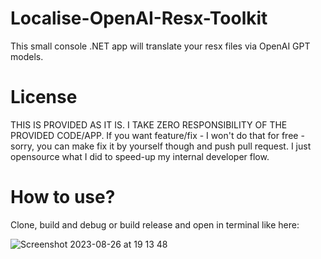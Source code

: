 # Localise-OpenAI-Resx-Toolkit
This small console .NET app will translate your resx files via OpenAI GPT models.

# License
THIS IS PROVIDED AS IT IS. I TAKE ZERO RESPONSIBILITY OF THE PROVIDED CODE/APP. 
If you want feature/fix - I won't do that for free - sorry, you can make fix it by yourself though and push pull request.
I just opensource what I did to speed-up my internal developer flow.

# How to use?
Clone, build and debug or build release and open in terminal like here:

![Screenshot 2023-08-26 at 19 13 48](https://github.com/thefex/Localise-OpenAI-Resx-Toolkit/assets/6318401/ddd5ac05-6aa6-43d1-b6b9-cde6fbc77c1f)
